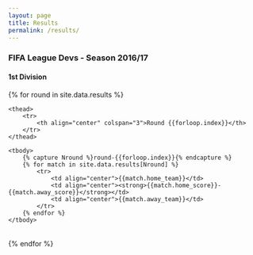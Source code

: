 ```yaml
---
layout: page
title: Results
permalink: /results/
---
```


<style type="text/css">

    .table {
        border-spacing: 0;
    }

    .table thead th {
        padding: 5px;
        font-weight: 500;
        background-color: #000000;
        color: #ffffff;
    }

    .table tbody tr {
        background-color: #eee;
    }

    .table tbody tr:hover {
        background-color: #e4e4e4;
    } 

    .table tbody td {
        padding: 7px 5px;
        border-bottom: 1px solid #ffffff;
        font-size: 14px;
    }

</style>


<h3>FIFA League Devs - Season 2016/17</h3>

<h4>1st Division</h4> 

{% for round in site.data.results %}

<table width="100%" class="table">

    <thead>
        <tr>
            <th align="center" colspan="3">Round {{forloop.index}}</th>
        </tr>
    </thead>

    <tbody>
        {% capture Nround %}round-{{forloop.index}}{% endcapture %}
        {% for match in site.data.results[Nround] %}
            <tr>
                <td align="center">{{match.home_team}}</td>
                <td align="center"><strong>{{match.home_score}}-{{match.away_score}}</strong></td>
                <td align="center">{{match.away_team}}</td>
            </tr>
        {% endfor %}
    </tbody>

</table>
    
{% endfor %}